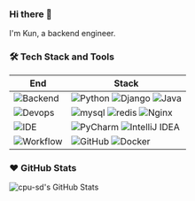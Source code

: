 ### Hi there 👋

I'm Kun, a backend engineer.

### 🛠 Tech Stack and Tools

| End                                                          | Stack                                                        |
| ------------------------------------------------------------ | ------------------------------------------------------------ |
| ![Backend](https://img.shields.io/badge/-Backend-black?style=flat) | ![Python](https://img.shields.io/badge/-Python3-2b5b83?style=flat&logo=python&logoColor=ffdf76) ![Django](https://img.shields.io/badge/-Django-092E20?style=flat&logo=Django&logoColor=ffffff) ![Java](https://img.shields.io/badge/-java-007396?style=flat&logo=java&logoColor=ffdf76) |
| ![Devops](https://img.shields.io/badge/-Devops-black?style=flat) | ![mysql](https://img.shields.io/badge/-mysql-4479A1?style=flat&logo=mysql&logoColor=ffdf76) ![redis](https://img.shields.io/badge/-Redis-DC382D?style=flat&logo=redis&logoColor=ffdf76) ![Nginx](https://img.shields.io/badge/-Nginx-CEF1D1?style=flat&logo=nginx) |
| ![IDE](https://img.shields.io/badge/-IDE-black?style=flat)   | ![PyCharm](https://img.shields.io/badge/-PyCharm-3a3a3a?style=flat&logo=pycharm)  ![IntelliJ IDEA](https://img.shields.io/badge/-IntelliJ%20IDEA-000000?style=flat&logo=IntelliJ%20IDEA&logoColor=ffffff) |
| ![Workflow](https://img.shields.io/badge/-Ohter-black?style=flat) | ![GitHub](https://img.shields.io/badge/-GitHub-black?style=flat&logo=github) ![Docker](https://img.shields.io/badge/-Docker-cbe3f2?style=flat&logo=docker) |



### ❤️ GitHub Stats

![cpu-sd's GitHub Stats](https://github-readme-stats.vercel.app/api?username=cpu-sd&show_icons=true)

